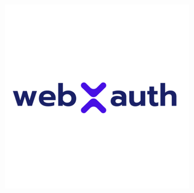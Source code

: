 <picture>
  <source media="(prefers-color-scheme: dark)" srcset="./webxauth_light.svg" width="120">
  <source media="(prefers-color-scheme: light)" srcset="./webxauth_dark.svg" width="120">
  <img alt="webxauth logo" src="./webxauth.png">
</picture>
